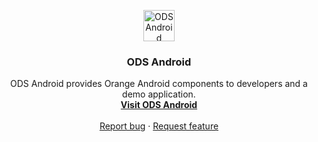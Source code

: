 <p align="center">
  <a href="https://orange-opensource.github.io/ods-android">
    <img src="https://c.woopic.com/logo-orange.png" alt="ODS Android" width="50" height="50">
  </a>
</p>

<h3 align="center">ODS Android</h3>

<p align="center">
  ODS Android provides Orange Android components to developers and a demo application.
  <br>
  <a href="https://orange-opensource.github.io/ods-android"><strong>Visit ODS Android</strong></a>
  <br>
  <br>
  <a href="https://github.com/Orange-OpenSource/ods-android/issues/new?assignees=B3nz01d&labels=bug%2Ctriage&template=bug_report.yml&title=%5BBug%5D%3A+Bug+Summary">Report bug</a>
  ·
  <a href="https://github.com/Orange-OpenSource/ods-android/issues/new?assignees=B3nz01d&labels=feature%2Ctriage&template=feature_request.yml&title=%5Bfeature%5D%3A+">Request feature</a>
</p>

